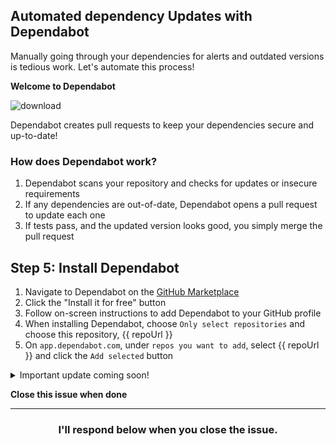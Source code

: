 ## Automated dependency Updates with Dependabot

Manually going through your dependencies for alerts and outdated versions is tedious work. Let's automate this process!

**Welcome to Dependabot**

![download](https://user-images.githubusercontent.com/6351798/67623352-53f86200-f7e1-11e9-957d-47bb009f030f.png)

Dependabot creates pull requests to keep your dependencies secure and up-to-date!

### How does Dependabot work?

1. Dependabot scans your repository and checks for updates or insecure requirements
1. If any dependencies are out-of-date, Dependabot opens a pull request to update each one
1. If tests pass, and the updated version looks good, you simply merge the pull request

## Step 5: Install Dependabot

1. Navigate to Dependabot on the [GitHub Marketplace](https://github.com/marketplace/dependabot-preview)
1. Click the "Install it for free" button
1. Follow on-screen instructions to add Dependabot to your GitHub profile
1. When installing Dependabot, choose `Only select repositories` and choose this repository, {{ repoUrl }}
1. On `app.dependabot.com`, under `repos you want to add`, select {{ repoUrl }} and click the `Add selected` button

<details>
  <summary>Important update coming soon!</summary>
  <hr>
  Dependabot is owned and maintained by GitHub. Dependabot Preview is a public beta for functionality that we are integrating directly into GitHub.
  <hr>
</details>

**Close this issue when done**

<hr>
<h3 align="center">I'll respond below when you close the issue.</h3>
